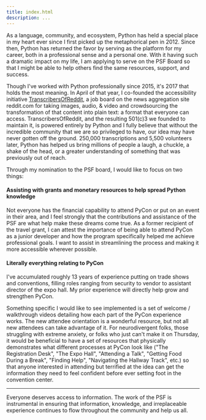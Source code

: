 ```yaml
---
title: index.html
description: ...
---
```


As a language, community, and ecosystem, Python has held a special place in my heart ever since I first picked up the metaphorical pen in 2012\. Since then, Python has returned the favor by serving as the platform for my career, both in a professional sense and a personal one. With it having such a dramatic impact on my life, I am applying to serve on the PSF Board so that I might be able to help others find the same resources, support, and success.


Though I've worked with Python professionally since 2015, it's 2017 that holds the most meaning. In April of that year, I co\-founded the accessibility initiative [TranscribersOfReddit](https://www.reddit.com/r/transcribersOfReddit/wiki/index#wiki_general_faq), a job board on the news aggregation site reddit.com for taking images, audio, \& video and crowdsourcing the transformation of that content into plain text: a format that everyone can access. TranscribersOfReddit, and the resulting 501(c)3 we founded to maintain it, is powered entirely by Python and I fully believe that without the incredible community that we are so privileged to have, our idea may have never gotten off the ground. 250,000 transcriptions and 5,500 volunteers later, Python has helped us bring millions of people a laugh, a chuckle, a shake of the head, or a greater understanding of something that was previously out of reach.


Through my nomination to the PSF board, I would like to focus on two things:


#### Assisting with grants and monetary resources to help spread Python knowledge


Not everyone has the financial capability to attend PyCon or put on an event in their area, and I feel strongly that the contributions and assistance of the PSF are what help make these dreams come true. As a former recipient of the travel grant, I can attest the importance of being able to attend PyCon as a junior developer and how the program specifically helped me achieve professional goals. I want to assist in streamlining the process and making it more accessible wherever possible.


#### Literally everything relating to PyCon


I've accumulated roughly 13 years of experience putting on trade shows and conventions, filling roles ranging from security to vendor to assistant director of the expo hall. My prior experience will directly help grow and strengthen PyCon.


Something specific I would like to see implemented is a set of welcome / walkthrough videos detailing how each part of the PyCon experience works. The new attendee orientation is a wonderful resource, but not all new attendees can take advantage of it. For neurodivergent folks, those struggling with extreme anxiety, or folks who just can't make it on Thursday, it would be beneficial to have a set of resources that physically demonstrates what different processes at PyCon look like ("The Registration Desk", "The Expo Hall", "Attending a Talk", "Getting Food During a Break", "Finding Help", "Navigating the Hallway Track", etc.) so that anyone interested in attending but terrified at the idea can get the information they need to feel confident before ever setting foot in the convention center.




---


Everyone deserves access to information. The work of the PSF is instrumental in ensuring that information, knowledge, and irreplaceable experience continues to flow throughout the community and help us all.


